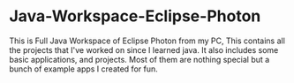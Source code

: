 # Java-Workspace-Eclipse-Photon
This is Full Java Workspace of Eclipse Photon from my PC, This contains all the projects that I've worked on since I learned java. It also includes some basic applications, and projects. Most of them are nothing special but a bunch of example apps I created for fun.
